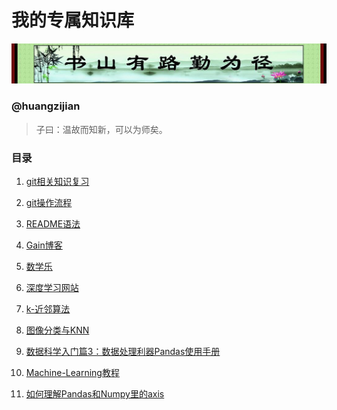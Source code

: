 # 我的专属知识库
![](image/01.jpg)
### @huangzijian

> 子曰：温故而知新，可以为师矣。

### 目录
 1. [git相关知识复习](doc/git相关知识.md)

 2. [git操作流程](doc/git操作流程.md)
 
 3. [README语法](https://github.com/huangzijian888/README)
 
 4. [Gain博客](https://wmpscc.github.io/)
 
 5. [数学乐](http://www.shuxuele.com/)
 
 6. [深度学习网站](http://zh.gluon.ai/)
 
 7. [k-近邻算法](http://blog.csdn.net/xuelabizp/article/details/50931493)
 
 8. [图像分类与KNN](http://blog.csdn.net/han_xiaoyang/article/details/49949535)
 
 9. [数据科学入门篇3：数据处理利器Pandas使用手册](https://zhuanlan.zhihu.com/p/25184830)
 
 10. [Machine-Learning教程](https://www.kaggle.com/learn/machine-learning)

 11. [如何理解Pandas和Numpy里的axis](http://frankchen.xyz/2017/12/12/Understanding-the-axis-parameter-in-Pandas-and-Numpy/)
